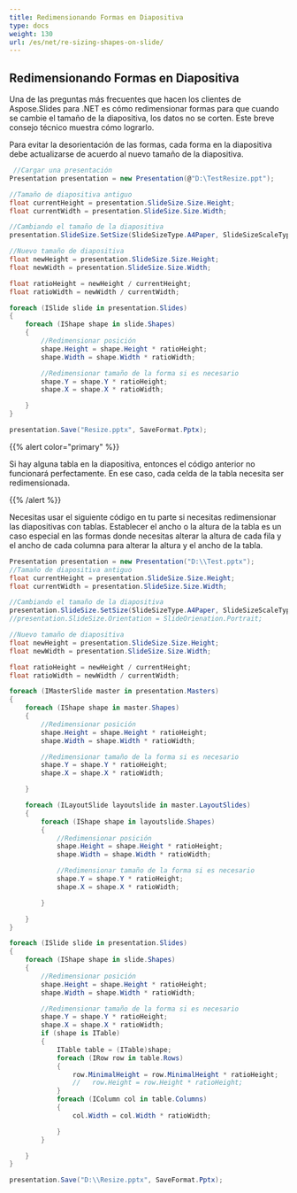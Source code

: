 ```yaml
---
title: Redimensionando Formas en Diapositiva
type: docs
weight: 130
url: /es/net/re-sizing-shapes-on-slide/
---
```


## **Redimensionando Formas en Diapositiva**
Una de las preguntas más frecuentes que hacen los clientes de Aspose.Slides para .NET es cómo redimensionar formas para que cuando se cambie el tamaño de la diapositiva, los datos no se corten. Este breve consejo técnico muestra cómo lograrlo.

Para evitar la desorientación de las formas, cada forma en la diapositiva debe actualizarse de acuerdo al nuevo tamaño de la diapositiva.

```c#
 //Cargar una presentación
Presentation presentation = new Presentation(@"D:\TestResize.ppt");

//Tamaño de diapositiva antiguo
float currentHeight = presentation.SlideSize.Size.Height;
float currentWidth = presentation.SlideSize.Size.Width;

//Cambiando el tamaño de la diapositiva
presentation.SlideSize.SetSize(SlideSizeType.A4Paper, SlideSizeScaleType.DoNotScale);

//Nuevo tamaño de diapositiva
float newHeight = presentation.SlideSize.Size.Height;
float newWidth = presentation.SlideSize.Size.Width;

float ratioHeight = newHeight / currentHeight;
float ratioWidth = newWidth / currentWidth;

foreach (ISlide slide in presentation.Slides)
{
	foreach (IShape shape in slide.Shapes)
	{
		//Redimensionar posición
		shape.Height = shape.Height * ratioHeight;
		shape.Width = shape.Width * ratioWidth;

		//Redimensionar tamaño de la forma si es necesario 
		shape.Y = shape.Y * ratioHeight;
		shape.X = shape.X * ratioWidth;

	}
}

presentation.Save("Resize.pptx", SaveFormat.Pptx);
```

{{% alert color="primary" %}} 

Si hay alguna tabla en la diapositiva, entonces el código anterior no funcionará perfectamente. En ese caso, cada celda de la tabla necesita ser redimensionada.

{{% /alert %}} 

Necesitas usar el siguiente código en tu parte si necesitas redimensionar las diapositivas con tablas. Establecer el ancho o la altura de la tabla es un caso especial en las formas donde necesitas alterar la altura de cada fila y el ancho de cada columna para alterar la altura y el ancho de la tabla.

```c#
Presentation presentation = new Presentation("D:\\Test.pptx");
//Tamaño de diapositiva antiguo
float currentHeight = presentation.SlideSize.Size.Height;
float currentWidth = presentation.SlideSize.Size.Width;

//Cambiando el tamaño de la diapositiva
presentation.SlideSize.SetSize(SlideSizeType.A4Paper, SlideSizeScaleType.DoNotScale);
//presentation.SlideSize.Orientation = SlideOrienation.Portrait;

//Nuevo tamaño de diapositiva
float newHeight = presentation.SlideSize.Size.Height;
float newWidth = presentation.SlideSize.Size.Width;

float ratioHeight = newHeight / currentHeight;
float ratioWidth = newWidth / currentWidth;

foreach (IMasterSlide master in presentation.Masters)
{
    foreach (IShape shape in master.Shapes)
    {
        //Redimensionar posición
        shape.Height = shape.Height * ratioHeight;
        shape.Width = shape.Width * ratioWidth;

        //Redimensionar tamaño de la forma si es necesario 
        shape.Y = shape.Y * ratioHeight;
        shape.X = shape.X * ratioWidth;

    }

    foreach (ILayoutSlide layoutslide in master.LayoutSlides)
    {
        foreach (IShape shape in layoutslide.Shapes)
        {
            //Redimensionar posición
            shape.Height = shape.Height * ratioHeight;
            shape.Width = shape.Width * ratioWidth;

            //Redimensionar tamaño de la forma si es necesario 
            shape.Y = shape.Y * ratioHeight;
            shape.X = shape.X * ratioWidth;

        }

    }
}

foreach (ISlide slide in presentation.Slides)
{
    foreach (IShape shape in slide.Shapes)
    {
        //Redimensionar posición
        shape.Height = shape.Height * ratioHeight;
        shape.Width = shape.Width * ratioWidth;

        //Redimensionar tamaño de la forma si es necesario 
        shape.Y = shape.Y * ratioHeight;
        shape.X = shape.X * ratioWidth;
        if (shape is ITable)
        {
            ITable table = (ITable)shape;
            foreach (IRow row in table.Rows)
            {
                row.MinimalHeight = row.MinimalHeight * ratioHeight;
                //   row.Height = row.Height * ratioHeight;
            }
            foreach (IColumn col in table.Columns)
            {
                col.Width = col.Width * ratioWidth;

            }
        }

    }
}

presentation.Save("D:\\Resize.pptx", SaveFormat.Pptx);
```